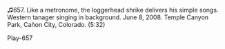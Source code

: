 ♫657. Like a metronome, the loggerhead shrike delivers his simple songs.
Western tanager singing in background. June 8, 2008. Temple Canyon Park,
Cañon City, Colorado. (5:32)

Play-657


